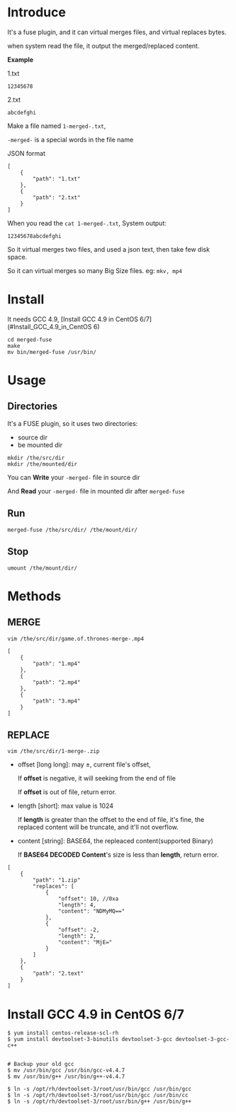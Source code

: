 # Introduce
It's a fuse plugin, and it can virtual merges files, and virtual replaces  bytes.

when system read the file, it output the merged/replaced content.

**Example**

1.txt
```
12345678
```
2.txt
```
abcdefghi
```

Make a file named `1-merged-.txt`, 

`-merged-` is a special words in the file name

JSON format
```
[
    {
        "path": "1.txt"
    },
    {
        "path": "2.txt"
    }
]
```

When you read the `cat 1-merged-.txt`, System output:
```
12345678abcdefghi
```

So it virtual merges two files, and used a json text, then take few disk space.

So it can virtual merges so many Big Size files. eg: `mkv, mp4`


# Install
It needs GCC 4.9, [Install GCC 4.9 in CentOS 6/7](#Install_GCC_4.9_in_CentOS 6)
```
cd merged-fuse
make
mv bin/merged-fuse /usr/bin/
```

# Usage
## Directories
It's a FUSE plugin, so it uses two directories:
- source dir
- be mounted dir

```
mkdir /the/src/dir
mkdir /the/mounted/dir
```

You can **Write** your `-merged-` file in source dir

And **Read** your `-merged-` file in mounted dir after `merged-fuse`

## Run
```
merged-fuse /the/src/dir/ /the/mount/dir/
```
## Stop
```
umount /the/mount/dir/
```

# Methods

## MERGE

```
vim /the/src/dir/game.of.thrones-merge-.mp4
```

```
[
    {
        "path": "1.mp4"
    },
    {
        "path": "2.mp4"
    },
    {
        "path": "3.mp4"
    }
]
```
## REPLACE
```
vim /the/src/dir/1-merge-.zip
```

- offset [long long]: may ±, current file's offset,

    If **offset** is negative, it will seeking from the end of file

    If **offset** is out of file, return error.

- length [short]: max value is 1024

    If **length** is greater than the offset to the end of file,
    it's fine, the replaced content will be truncate, and it'll not overflow. 


- content [string]: BASE64, the repleaced content(supported Binary)

    If **BASE64 DECODED Content**'s size is less than **length**, return error.

```
[
    {
        "path": "1.zip"
        "replaces": [
            {
                "offset": 10, //0xa
                "length": 4,
                "content": "NDMyMQ=="
            },
            {
                "offset": -2,
                "length": 2,
                "content": "MjE="
            }
        ]
    },
    {
        "path": "2.text"
    }
]
```

# Install GCC 4.9 in CentOS 6/7
```
$ yum install centos-release-scl-rh
$ yum install devtoolset-3-binutils devtoolset-3-gcc devtoolset-3-gcc-c++


# Backup your old gcc
$ mv /usr/bin/gcc /usr/bin/gcc-v4.4.7
$ mv /usr/bin/g++ /usr/bin/g++-v4.4.7

$ ln -s /opt/rh/devtoolset-3/root/usr/bin/gcc /usr/bin/gcc
$ ln -s /opt/rh/devtoolset-3/root/usr/bin/gcc /usr/bin/cc
$ ln -s /opt/rh/devtoolset-3/root/usr/bin/g++ /usr/bin/g++
```
